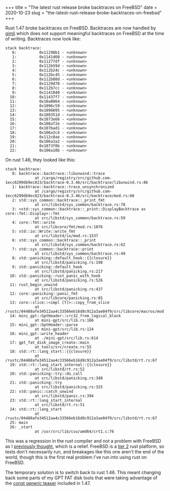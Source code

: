 +++
title = "The latest rust release broke backtraces on FreeBSD"
date = 2020-10-23
slug = "the-latest-rust-release-broke-backtraces-on-freebsd"
+++

Rust 1.47 broke backtraces on FreeBSD. Backtraces are now handled by [gimli](https://crates.io/crates/gimli)
which does not support meaningful backtraces on FreeBSD at the time of writing. Backtraces now look like:
```
stack backtrace:
   0:          0x11298b1 - <unknown>
   1:          0x1141d60 - <unknown>
   2:          0x11277df - <unknown>
   3:          0x112b59d - <unknown>
   4:          0x112b24c - <unknown>
   5:          0x112bc45 - <unknown>
   6:          0x112b80d - <unknown>
   7:          0x1129d70 - <unknown>
   8:          0x112b7cc - <unknown>
   9:          0x1141040 - <unknown>
  10:          0x11437f7 - <unknown>
  11:          0x10a0864 - <unknown>
  12:          0x1096c59 - <unknown>
  13:          0x1096095 - <unknown>
  14:          0x108351d - <unknown>
  15:          0x1073e66 - <unknown>
  16:          0x108af2e - <unknown>
  17:          0x107bad1 - <unknown>
  18:          0x106a3c4 - <unknown>
  19:          0x112c0ae - <unknown>
  20:          0x106a3a2 - <unknown>
  21:          0x1073f0b - <unknown>
  22:          0x106a10b - <unknown>
```

On rust 1.46, they looked like this:
```
stack backtrace:
   0: backtrace::backtrace::libunwind::trace
             at /cargo/registry/src/github.com-1ecc6299db9ec823/backtrace-0.3.46/src/backtrace/libunwind.rs:86
   1: backtrace::backtrace::trace_unsynchronized
             at /cargo/registry/src/github.com-1ecc6299db9ec823/backtrace-0.3.46/src/backtrace/mod.rs:66
   2: std::sys_common::backtrace::_print_fmt
             at src/libstd/sys_common/backtrace.rs:78
   3: <std::sys_common::backtrace::_print::DisplayBacktrace as core::fmt::Display>::fmt
             at src/libstd/sys_common/backtrace.rs:59
   4: core::fmt::write
             at src/libcore/fmt/mod.rs:1076
   5: std::io::Write::write_fmt
             at src/libstd/io/mod.rs:1537
   6: std::sys_common::backtrace::_print
             at src/libstd/sys_common/backtrace.rs:62
   7: std::sys_common::backtrace::print
             at src/libstd/sys_common/backtrace.rs:49
   8: std::panicking::default_hook::{{closure}}
             at src/libstd/panicking.rs:198
   9: std::panicking::default_hook
             at src/libstd/panicking.rs:217
  10: std::panicking::rust_panic_with_hook
             at src/libstd/panicking.rs:526
  11: rust_begin_unwind
             at src/libstd/panicking.rs:437
  12: core::panicking::panic_fmt
             at src/libcore/panicking.rs:85
  13: core::slice::<impl [T]>::copy_from_slice
             at /rustc/04488afe34512aa4c33566eb16d8c912a3ae04f9/src/libcore/macros/mod.rs:16
  14: mini_gpt::GptHeader::crc32_from_logical_block
             at mini-gpt/src/lib.rs:166
  15: mini_gpt::GptHeader::parse
             at mini-gpt/src/lib.rs:124
  16: mini_gpt::write_header
             at ./mini-gpt/src/lib.rs:614
  17: gpt_fat_disk_image_create::main
             at tools/src/create.rs:55
  18: std::rt::lang_start::{{closure}}
             at /rustc/04488afe34512aa4c33566eb16d8c912a3ae04f9/src/libstd/rt.rs:67
  19: std::rt::lang_start_internal::{{closure}}
             at src/libstd/rt.rs:52
  20: std::panicking::try::do_call
             at src/libstd/panicking.rs:348
  21: std::panicking::try
             at src/libstd/panicking.rs:325
  22: std::panic::catch_unwind
             at src/libstd/panic.rs:394
  23: std::rt::lang_start_internal
             at src/libstd/rt.rs:51
  24: std::rt::lang_start
             at /rustc/04488afe34512aa4c33566eb16d8c912a3ae04f9/src/libstd/rt.rs:67
  25: main
  26: _start
             at /usr/src/lib/csu/amd64/crt1.c:76
```

This was a regression in the rust compiler and not a problem with FreeBSD as I
[previously thought](@/daily/rust-stacktraces-are-unknown-on-freebsd/index.md),
which is a relief. FreeBSD is a [tier 2](https://doc.rust-lang.org/nightly/rustc/platform-support.html#tier-2)
rust platform, so tests don't necessarily run, and breakages like this one aren't
the end of the world, though this is the first real problem I've run into using rust
on FreeBSD.

The temporary solution is to switch back to rust 1.46. This meant changing back some parts
of my GPT FAT disk tools that were taking advantage of the
[const generic teaser](https://blog.rust-lang.org/2020/10/08/Rust-1.47.html#traits-on-larger-arrays)
included in 1.47.
